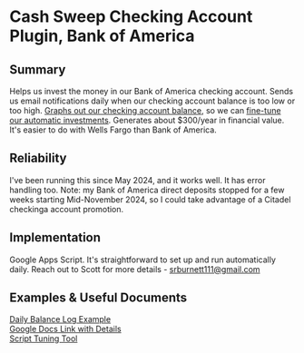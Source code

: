 # Cash Sweep Checking Account Plugin, Bank of America

## Summary
Helps us invest the money in our Bank of America checking account. Sends us email notifications daily when our checking account balance is too low or too high. [Graphs out our checking account balance](https://docs.google.com/spreadsheets/d/1e4Cjd7HYVJiZ_eHjveifmQ58KP4y4dcOke4ffJzniMU/edit?usp=sharing), so we can [fine-tune our automatic investments](https://docs.google.com/spreadsheets/d/1e4Cjd7HYVJiZ_eHjveifmQ58KP4y4dcOke4ffJzniMU/edit#gid=1885744358). Generates about $300/year in financial value. It's easier to do with Wells Fargo than Bank of America.

## Reliability
I've been running this since May 2024, and it works well. It has error handling too. Note: my Bank of America direct deposits stopped for a few weeks starting Mid-November 2024, so I could take advantage of a Citadel checkinga account promotion.

## Implementation
Google Apps Script. It's straightforward to set up and run automatically daily. Reach out to Scott for more details - srburnett111@gmail.com

## Examples & Useful Documents
[Daily Balance Log Example](https://docs.google.com/spreadsheets/d/1e4Cjd7HYVJiZ_eHjveifmQ58KP4y4dcOke4ffJzniMU/edit?usp=sharing)<br>
[Google Docs Link with Details](https://docs.google.com/document/d/1RNZ5RyXFRPUHC_h_jFe92O7Fsygu_myjk27FanIywwg/edit?usp=sharing)<br>
[Script Tuning Tool](https://docs.google.com/spreadsheets/d/1e4Cjd7HYVJiZ_eHjveifmQ58KP4y4dcOke4ffJzniMU/edit#gid=1885744358)
